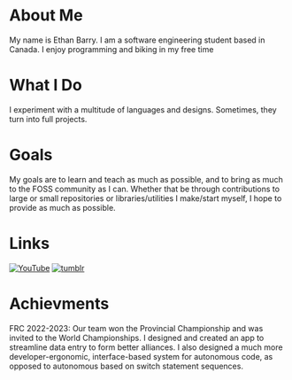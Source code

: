 # About Me
My name is Ethan Barry. I am a software engineering student based in Canada. I enjoy programming and biking in my free time
# What I Do
I experiment with a multitude of languages and designs. Sometimes, they turn into full projects.
# Goals
My goals are to learn and teach as much as possible, and to bring as much to the FOSS community as I can. Whether that be through contributions to large or small repositories or libraries/utilities I make/start myself, I hope to provide as much as possible.
# Links
[![YouTube](https://img.shields.io/badge/YouTube-Cerulity-dd2222?labelColor=222222&logo=youtube)](https://www.youtube.com/@cerulity32k)
[![tumblr](https://img.shields.io/badge/tumblr-cerulity-555588?labelColor=222222&logo=tumblr)](https://cerulity.tumblr.com)
# Achievments
FRC 2022-2023: Our team won the Provincial Championship and was invited to the World Championships. I designed and created an app to streamline data entry to form better alliances. I also designed a much more developer-ergonomic, interface-based system for autonomous code, as opposed to autonomous based on switch statement sequences.
